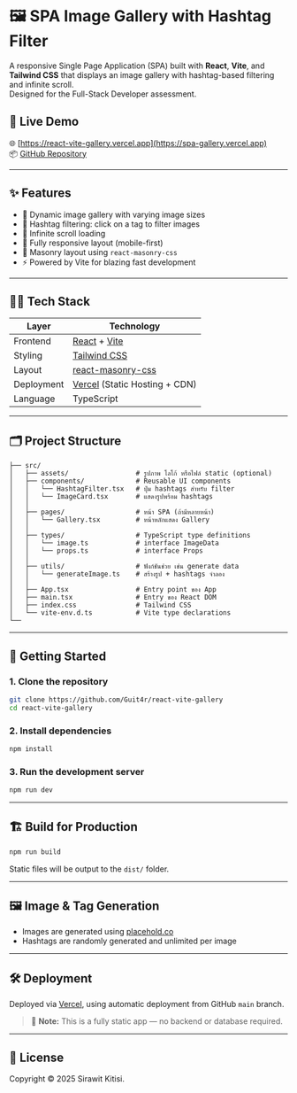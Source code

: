 # 🖼️ SPA Image Gallery with Hashtag Filter

A responsive Single Page Application (SPA) built with **React**, **Vite**, and **Tailwind CSS** that displays an image gallery with hashtag-based filtering and infinite scroll.  
Designed for the Full-Stack Developer assessment.

## 🔗 Live Demo

🌐 [https://react-vite-gallery.vercel.app](https://spa-gallery.vercel.app)  
📦 [GitHub Repository](https://github.com/Guit4r/react-vite-gallery)

---

## ✨ Features

- 📸 Dynamic image gallery with varying image sizes
- 🔖 Hashtag filtering: click on a tag to filter images
- 🔁 Infinite scroll loading
- 📱 Fully responsive layout (mobile-first)
- 🧱 Masonry layout using `react-masonry-css`
- ⚡ Powered by Vite for blazing fast development

---

## 🧑‍💻 Tech Stack

| Layer        | Technology                                                           |
|--------------|----------------------------------------------------------------------|
| Frontend     | [React](https://reactjs.org/) + [Vite](https://vitejs.dev/)          |
| Styling      | [Tailwind CSS](https://tailwindcss.com/)                             |
| Layout       | [react-masonry-css](https://www.npmjs.com/package/react-masonry-css) |
| Deployment   | [Vercel](https://vercel.com/) (Static Hosting + CDN)                 |
| Language     | TypeScript                                                           |

---

## 🗂️ Project Structure

```
├── src/
│   ├── assets/                 # รูปภาพ โลโก้ หรือไฟล์ static (optional)
│   ├── components/             # Reusable UI components
│   │   └── HashtagFilter.tsx   # ปุ่ม hashtags สำหรับ filter
│   │   └── ImageCard.tsx       # แสดงรูปพร้อม hashtags
│   │
│   ├── pages/                  # หน้า SPA (ถ้ามีหลายหน้า)
│   │   └── Gallery.tsx         # หน้าหลักแสดง Gallery
│   │
│   ├── types/                  # TypeScript type definitions
│   │   └── image.ts            # interface ImageData
│   │   └── props.ts            # interface Props
│   │
│   ├── utils/                  # ฟังก์ชันช่วย เช่น generate data
│   │   └── generateImage.ts    # สร้างรูป + hashtags จำลอง
│   │
│   ├── App.tsx                 # Entry point ของ App
│   ├── main.tsx                # Entry ของ React DOM
│   ├── index.css               # Tailwind CSS
│   └── vite-env.d.ts           # Vite type declarations
└──
```

---

## 🚀 Getting Started

### 1. Clone the repository

```bash
git clone https://github.com/Guit4r/react-vite-gallery
cd react-vite-gallery
```

### 2. Install dependencies

```bash
npm install
```

### 3. Run the development server

```bash
npm run dev
```

---

## 🏗️ Build for Production

```bash
npm run build
```

Static files will be output to the `dist/` folder.

---

## 🖼️ Image & Tag Generation

- Images are generated using [placehold.co](https://placehold.co)
- Hashtags are randomly generated and unlimited per image

---

## 🛠️ Deployment

Deployed via [Vercel](https://vercel.com), using automatic deployment from GitHub `main` branch.

> 🧠 **Note:** This is a fully static app — no backend or database required.

---

## 📄 License

Copyright © 2025 Sirawit Kitisi.